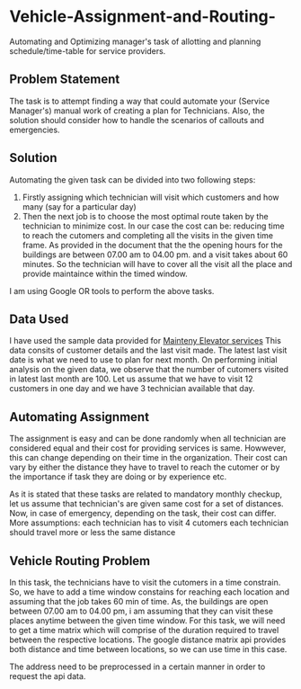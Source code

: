 # Vehicle-Assignment-and-Routing-
Automating and Optimizing manager's task of allotting and planning schedule/time-table for service providers.

## Problem Statement
The task is to attempt finding a way that could automate your (Service Manager's) manual work of creating a plan for Technicians. Also, the solution should consider how to handle the scenarios of callouts and emergencies.

## Solution
Automating the given task can be divided into two following steps:
1. Firstly assigning which technician will visit which customers and how many (say for a particular day)
2. Then the next job is to choose the most optimal route taken by the technician to minimize cost.
 In our case the cost can be: reducing time to reach the cutomers and completing all the visits in the given time frame.
 As provided in the document that the the opening hours for the buildings are between 07.00 am to 04.00 pm. and a visit takes about 60 minutes. So the technician will have to   cover all the visit all the place and provide maintaince within the timed window.
 
I am using Google OR tools to perform the above tasks.

## Data Used
I have used the sample data provided for <a href="https://drive.google.com/file/d/1nGQHCBZ7U3QKyr0X8jnpekZiVrtMIwhV/view">Mainteny Elevator services</a>
This data consits of customer details and the last visit made. The latest last visit date is what we need to use to plan for next month. 
On performing initial analysis on the given data, we observe that the number of cutomers visited in latest last month are 100. 
Let us assume that we have to visit 12 customers in one day and we have 3 technician available that day. 

## Automating Assignment 
The assignment is easy and can be done randomly when all technician are considered equal and their cost for providing services is same.
Howwever, this can change depending on their time in the organization. Their cost can vary by either the distance they have to travel to reach the cutomer or by the importance if task they are doing or by experience etc. 

As it is stated that these tasks are related to mandatory monthly checkup, let us assume that technician's are given same cost for a set of distances. Now, in case of emergency, depending on the task, their cost can differ. 
More assumptions:
each technician has to visit 4 cutomers 
each technician should travel more or less the same distance

## Vehicle Routing Problem
In this task, the technicians have to visit the cutomers in a time constrain. So, we have to add a time window constains for reaching each location and assuming that the job takes 60 min of time. 
As, the buildings are open between 07.00 am to 04.00 pm, i am assuming that they can visit these places anytime between the given time window.
For this task, we will need to get a time matrix which will comprise of the duration required to travel between the respective locations. The google distance matrix api provides both distance and time between locations, so we can use time in this case. 

The address need to be preprocessed in a certain manner in order to request the api data. 



